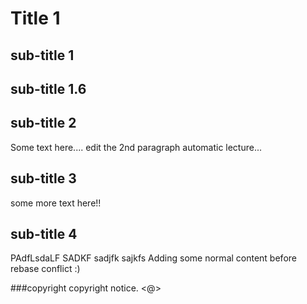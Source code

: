 # Title 1

## sub-title 1

## sub-title 1.6

## sub-title 2

Some text here....
edit the 2nd paragraph automatic lecture...

## sub-title 3

some more text here!!

## sub-title 4

PAdfLsdaLF SADKF sadjfk sajkfs
Adding some normal content before rebase conflict :)

###copyright
copyright notice. <@>
